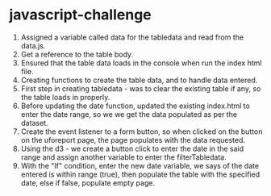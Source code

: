 # javascript-challenge


1. Assigned a variable called data for the tabledata and read from the data.js.
2. Get a reference to the table body.
3. Ensured that the table data loads in the console when run the index html file.
4. Creating functions to create the table data, and to handle data entered.
5. First step in creating tabledata - was to clear the existing table if any, so the table loads in properly.
6. Before updating the date function, updated the existing index.html to enter the date range, so we we get the data populated as per the dataset. 
7. Create the event listener to a form button, so when clicked on the button on the uforeport page, the page populates with the data requested.
8. Using the d3 - we create a button click to enter the date in the said range and assign another variable to enter the filterTabledata.
9. With the "If" condition, enter the new date variable, we says of the date entered is within range (true), then populate the table with the specified date, else if false, populate empty page.